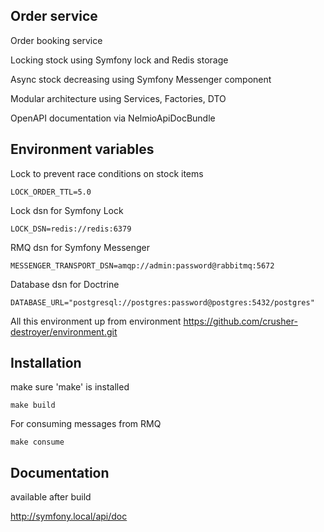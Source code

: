 ## Order service

Order booking service

Locking stock using Symfony lock and Redis storage

Async stock decreasing using Symfony Messenger component

Modular architecture using Services, Factories, DTO

OpenAPI documentation via NelmioApiDocBundle

## Environment variables

Lock to prevent race conditions on stock items

```
LOCK_ORDER_TTL=5.0
```

Lock dsn for Symfony Lock

```
LOCK_DSN=redis://redis:6379
```

RMQ dsn for Symfony Messenger

```
MESSENGER_TRANSPORT_DSN=amqp://admin:password@rabbitmq:5672
```

Database dsn for Doctrine

```
DATABASE_URL="postgresql://postgres:password@postgres:5432/postgres"
```

All this environment up from environment https://github.com/crusher-destroyer/environment.git

## Installation

make sure 'make' is installed
```
make build
```

For consuming messages from RMQ

```
make consume
```

## Documentation

available after build

http://symfony.local/api/doc
